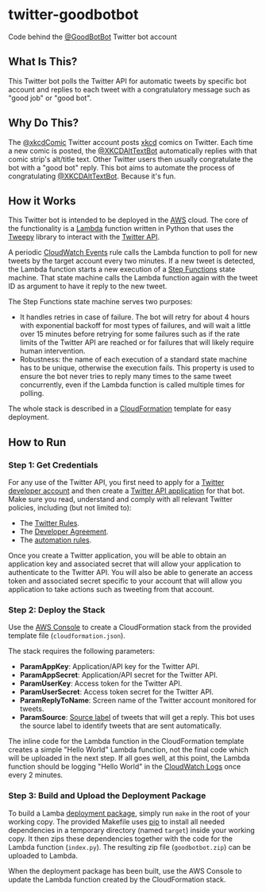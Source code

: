 # twitter-goodbotbot
Code behind the [@GoodBotBot](https://twitter.com/GoodBotBot) Twitter bot account

## What Is This?

This Twitter bot polls the Twitter API for automatic tweets by specific bot
account and replies to each tweet with a congratulatory message such as "good
job" or "good bot".

## Why Do This?

The [@xkcdComic](https://twitter.com/xkcdComic) Twitter account posts
[xkcd](https://xkcd.com/) comics on Twitter. Each time a new comic is posted,
the [@XKCDAltTextBot](https://twitter.com/XKCDAltTextBot) automatically replies
with that comic strip's alt/title text. Other Twitter users then usually
congratulate the bot with a "good bot" reply. This bot aims to automate the
process of congratulating [@XKCDAltTextBot](https://twitter.com/XKCDAltTextBot).
Because it's fun.

## How it Works

This Twitter bot is intended to be deployed in the [AWS](https://aws.amazon.com/)
cloud. The core of the functionality is a
[Lambda](https://aws.amazon.com/lambda/) function written in Python that uses
the [Tweepy](http://docs.tweepy.org/en/latest/) library to interact with the
[Twitter API](https://developer.twitter.com/en/docs).

A periodic
[CloudWatch Events](https://docs.aws.amazon.com/AmazonCloudWatch/latest/events/WhatIsCloudWatchEvents.html)
rule calls the Lambda function to poll for new tweets by the target account
every two minutes. If a new tweet is detected, the Lambda function starts a new
execution of a [Step Functions](https://aws.amazon.com/step-functions/) state
machine. That state machine calls the Lambda function again with the tweet ID as
argument to have it reply to the new tweet.

The Step Functions state machine serves two purposes:
* It handles retries in case of failure. The bot will retry for about 4 hours
  with exponential backoff for most types of failures, and will wait a little
  over 15 minutes before retrying for some failures such as if the rate limits
  of the Twitter API are reached or for failures that will likely require human
  intervention.
* Robustness: the name of each execution of a standard state machine has to be
  unique, otherwise the execution fails. This property is used to ensure the
  bot never tries to reply many times to the same tweet concurrently, even if
  the Lambda function is called multiple times for polling.

The whole stack is described in a
[CloudFormation](https://aws.amazon.com/cloudformation/) template for easy
deployment.

## How to Run

### Step 1: Get Credentials

For any use of the Twitter API, you first need to apply for a
[Twitter developer account](https://developer.twitter.com/en) and then create
a [Twitter API application](https://developer.twitter.com/en/apps) for that bot.
Make sure you read, understand and comply with all relevant Twitter policies,
including (but not limited to):
* The [Twitter Rules](https://help.twitter.com/en/rules-and-policies/twitter-rules).
* The [Developer Agreement](https://developer.twitter.com/en/developer-terms/agreement).
* The [automation rules](https://help.twitter.com/en/rules-and-policies/twitter-automation).

Once you create a Twitter application, you will be able to obtain an application
key and associated secret that will allow your application to authenticate to
the Twitter API. You will also be able to generate an access token and
associated secret specific to your account that will allow you application to
take actions such as tweeting from that account.

### Step 2: Deploy the Stack

Use the [AWS Console](https://aws.amazon.com/console/) to create a
CloudFormation stack from the provided template file (``cloudformation.json``).

The stack requires the following parameters:

* **ParamAppKey**: Application/API key for the Twitter API.
* **ParamAppSecret**: Application/API secret for the Twitter API.
* **ParamUserKey**: Access token for the Twitter API.
* **ParamUserSecret**: Access token secret for the Twitter API.
* **ParamReplyToName**: Screen name of the Twitter account monitored for tweets.
* **ParamSource**: [Source label](https://help.twitter.com/en/using-twitter/how-to-tweet#source-labels)
of tweets that will get a reply. This bot uses the source label to identify
tweets that are sent automatically.

The inline code for the Lambda function in the CloudFormation template creates
a simple "Hello World" Lambda function, not the final code which will be
uploaded in the next step. If all goes well, at this point, the Lambda function
should be logging "Hello World" in the
[CloudWatch Logs](https://docs.aws.amazon.com/AmazonCloudWatch/latest/logs/WhatIsCloudWatchLogs.html)
once every 2 minutes.

### Step 3: Build and Upload the Deployment Package

To build a Lamba
[deployment package](https://docs.aws.amazon.com/lambda/latest/dg/python-package.html),
simply run ``make`` in the root of your working copy. The provided Makefile
uses [pip](https://pypi.org/project/pip/) to install all needed dependencies in
a temporary directory (named ``target``) inside your working copy. It then zips
these dependencies together with the code for the Lambda function
(``index.py``). The resulting zip file (``goodbotbot.zip``) can be uploaded to
Lambda.

When the deployment package has been built, use the AWS Console to update the Lambda
function created by the CloudFormation stack.
